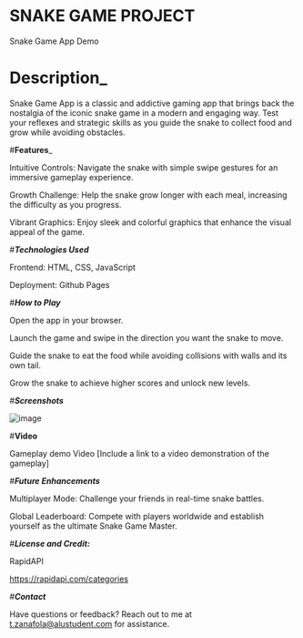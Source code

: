 # **SNAKE GAME PROJECT**
Snake Game App Demo

# **Description**_


Snake Game App is a classic and addictive gaming app that brings back the nostalgia of the iconic snake game in a modern and engaging way. Test your reflexes and strategic skills as you guide the snake to collect food and grow while avoiding obstacles.

#**Features**_


Intuitive Controls: Navigate the snake with simple swipe gestures for an immersive gameplay experience.

Growth Challenge: Help the snake grow longer with each meal, increasing the difficulty as you progress.

Vibrant Graphics: Enjoy sleek and colorful graphics that enhance the visual appeal of the game.


#_**Technologies Used**_


Frontend: HTML, CSS, JavaScript

Deployment: Github Pages

#_**How to Play**_


Open the app in your browser.

Launch the game and swipe in the direction you want the snake to move.

Guide the snake to eat the food while avoiding collisions with walls and its own tail.

Grow the snake to achieve higher scores and unlock new levels.

#_**Screenshots**_


![image](https://github.com/tesfahunfola/Playing-Around-with-APIs/assets/122350783/e46e7758-6e65-4d73-ab45-f33cbfaac9d6)




#**Video**


Gameplay demo Video
[Include a link to a video demonstration of the gameplay]

#_**Future Enhancements**_


Multiplayer Mode: Challenge your friends in real-time snake battles.

Global Leaderboard: Compete with players worldwide and establish yourself as the ultimate Snake Game Master.


#_**License and Credit:**_


RapidAPI

https://rapidapi.com/categories

#**_Contact_**


Have questions or feedback? Reach out to me at t.zanafola@alustudent.com for assistance.
